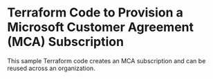 # Terraform Code to Provision a Microsoft Customer Agreement (MCA) Subscription
This sample Terraform code creates an MCA subscription and can be reused across an organization.